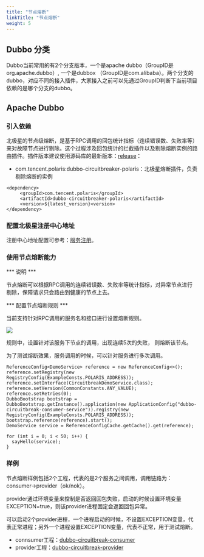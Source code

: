 ```yaml
---
title: "节点熔断"
linkTitle: "节点熔断"
weight: 5
---
```


## Dubbo 分类

Dubbo当前常用的有2个分支版本，一个是apache dubbo（GroupID是org.apache.dubbo）, 一个是dubbox （GroupID是com.alibaba）。两个分支的dubbo，对应不同的接入插件，大家接入之前可以先通过GroupID判断下当前项目依赖的是哪个分支的dubbo。

## Apache Dubbo

### 引入依赖

北极星的节点级熔断，是基于RPC调用的回包统计指标（连续错误数、失败率等）来对故障节点进行剔除。这个过程涉及回包统计的拦截插件以及剔除熔断实例的路由插件。插件版本建议使用源码库的最新版本：[release](https://github.com/polarismesh/dubbo-java-polaris/releases)：

- com.tencent.polaris:dubbo-circuitbreaker-polaris：北极星熔断插件，负责剔除熔断的实例

```
<dependency>
     <groupId>com.tencent.polaris</groupId>
     <artifactId>dubbo-circuitbreaker-polaris</artifactId>
     <version>${latest_version}<version>
</dependency>
```

### 配置北极星注册中心地址

注册中心地址配置可参考：[服务注册](/docs/使用指南/java应用开发/dubbo/服务注册/)。

### 使用节点熔断能力

*** 说明 ***

节点熔断可以根据RPC调用的连续错误数、失败率等统计指标，对异常节点进行剔除，保障请求只会路由到健康的节点上去。

*** 配置节点熔断规则 ***

当前支持针对RPC调用的服务名和接口进行设置熔断规则。

![](../图片/熔断规则.png)

规则中，设置针对该服务下节点的调用，出现连续5次的失败， 则熔断该节点。

为了测试熔断效果，服务调用的时候，可以针对服务进行多次调用。

````
ReferenceConfig<DemoService> reference = new ReferenceConfig<>();
reference.setRegistry(new RegistryConfig(ExampleConsts.POLARIS_ADDRESS));
reference.setInterface(CircuitbreakDemoService.class);
reference.setVersion(CommonConstants.ANY_VALUE);
reference.setRetries(0);
DubboBootstrap bootstrap = DubboBootstrap.getInstance().application(new ApplicationConfig("dubbo-circuitbreak-consumer-service")).registry(new RegistryConfig(ExampleConsts.POLARIS_ADDRESS));
bootstrap.reference(reference).start();
DemoService service = ReferenceConfigCache.getCache().get(reference);

for (int i = 0; i < 50; i++) {
  sayHello(service);
}

````

### 样例

节点熔断样例包括2个工程，代表的是2个服务之间调用，调用链路为：consumer->provider（ok/nok）。

provider通过环境变量来控制是否返回回包失败，启动的时候设置环境变量EXCEPTION=true，则该provider进程固定会返回回包异常。

可以启动2个provider进程，一个进程启动的时候，不设置EXCEPTION变量，代表正常进程；另外一个进程设置EXCEPTION变量，代表不正常，用于测试熔断。

- connsumer工程：[dubbo-circuitbreak-consumer](https://github.com/polarismesh/dubbo-java-polaris/tree/main/dubbo/dubbo-examples/dubbo-circuitbreak-example/dubbo-circuitbreak-consumer)
- provider工程：[dubbo-circuitbreak-provider](https://github.com/polarismesh/dubbo-java-polaris/tree/main/dubbo/dubbo-examples/dubbo-circuitbreak-example/dubbo-circuitbreak-provider)

